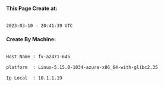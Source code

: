 
   
#### This Page Create at:

```bash

2023-03-10 - 20:41:39 UTC

```

#### Create By Machine:

```bash

Host Name : fv-az471-645

platform  : Linux-5.15.0-1034-azure-x86_64-with-glibc2.35

Ip Local  : 10.1.1.19

```

